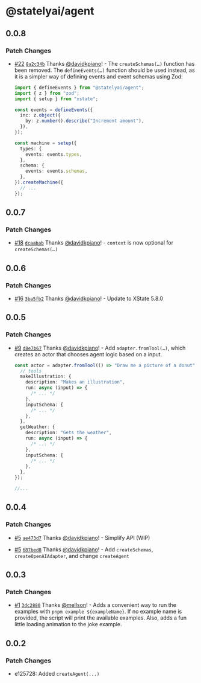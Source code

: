 # @statelyai/agent

## 0.0.8

### Patch Changes

- [#22](https://github.com/statelyai/agent/pull/22) [`8a2c34b`](https://github.com/statelyai/agent/commit/8a2c34b8a99161bf47c72df8eed3f5d3b6a19f5f) Thanks [@davidkpiano](https://github.com/davidkpiano)! - The `createSchemas(…)` function has been removed. The `defineEvents(…)` function should be used instead, as it is a simpler way of defining events and event schemas using Zod:

  ```ts
  import { defineEvents } from "@statelyai/agent";
  import { z } from "zod";
  import { setup } from "xstate";

  const events = defineEvents({
    inc: z.object({
      by: z.number().describe("Increment amount"),
    }),
  });

  const machine = setup({
    types: {
      events: events.types,
    },
    schema: {
      events: events.schemas,
    },
  }).createMachine({
    // ...
  });
  ```

## 0.0.7

### Patch Changes

- [#18](https://github.com/statelyai/agent/pull/18) [`dcaabab`](https://github.com/statelyai/agent/commit/dcaababe69255b7eaff3347d0cf09469d3e6cc78) Thanks [@davidkpiano](https://github.com/davidkpiano)! - `context` is now optional for `createSchemas(…)`

## 0.0.6

### Patch Changes

- [#16](https://github.com/statelyai/agent/pull/16) [`3ba5fb2`](https://github.com/statelyai/agent/commit/3ba5fb2392b51dee71f2585ed662b4ee9ecd6c41) Thanks [@davidkpiano](https://github.com/davidkpiano)! - Update to XState 5.8.0

## 0.0.5

### Patch Changes

- [#9](https://github.com/statelyai/agent/pull/9) [`d8e7b67`](https://github.com/statelyai/agent/commit/d8e7b673f6d265f37b2096b25d75310845860271) Thanks [@davidkpiano](https://github.com/davidkpiano)! - Add `adapter.fromTool(…)`, which creates an actor that chooses agent logic based on a input.

  ```ts
  const actor = adapter.fromTool(() => "Draw me a picture of a donut", {
    // tools
    makeIllustration: {
      description: "Makes an illustration",
      run: async (input) => {
        /* ... */
      },
      inputSchema: {
        /* ... */
      },
    },
    getWeather: {
      description: "Gets the weather",
      run: async (input) => {
        /* ... */
      },
      inputSchema: {
        /* ... */
      },
    },
  });

  //...
  ```

## 0.0.4

### Patch Changes

- [#5](https://github.com/statelyai/agent/pull/5) [`ae473d7`](https://github.com/statelyai/agent/commit/ae473d73399a15ac3199d77d00eb44a0ea5626db) Thanks [@davidkpiano](https://github.com/davidkpiano)! - Simplify API (WIP)

- [#5](https://github.com/statelyai/agent/pull/5) [`687bed8`](https://github.com/statelyai/agent/commit/687bed87f29bd1d13447cc53b5154da0fe6fdcab) Thanks [@davidkpiano](https://github.com/davidkpiano)! - Add `createSchemas`, `createOpenAIAdapter`, and change `createAgent`

## 0.0.3

### Patch Changes

- [#1](https://github.com/statelyai/agent/pull/1) [`3dc2880`](https://github.com/statelyai/agent/commit/3dc28809a7ffd915a69d9f3374531c31fc1ee357) Thanks [@mellson](https://github.com/mellson)! - Adds a convenient way to run the examples with `pnpm example ${exampleName}`. If no example name is provided, the script will print the available examples. Also, adds a fun little loading animation to the joke example.

## 0.0.2

### Patch Changes

- e125728: Added `createAgent(...)`
